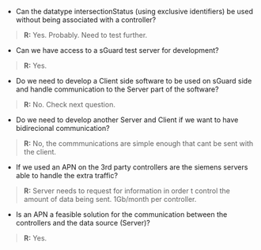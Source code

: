 * Can the datatype intersectionStatus (using exclusive identifiers) be used without being associated with a controller?

>**R:** Yes. Probably. Need to test further.

* Can we have access to a sGuard test server for development?

>**R:** Yes.

* Do we need to develop a Client side software to be used on sGuard side and handle communication to the Server part of the software?

>**R:** No. Check next question.

* Do we need to develop another Server and Client if we want to have bidirecional communication?

>**R:** No, the commmunications are simple enough that cant be sent with the client.

* If we used an APN on the 3rd party controllers are the siemens servers able to handle the extra traffic?

>**R:** Server needs to request for information in order t control the amount of data being sent. 1Gb/month per controller.

* Is an APN a feasible solution for the communication between the controllers and the data source (Server)?

>**R:** Yes.
